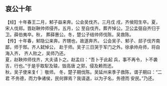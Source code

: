## 哀公十年

【经】十年春王二月，邾子益来奔。公会吴伐齐。三月戊
戌，齐侯阳生卒。夏，宋人伐郑。晋赵鞅帅师侵齐。五月，公
至自伐齐。葬齐悼公。卫公孟彄自齐归于卫。薛伯夷卒。秋，
葬薛惠公。冬，楚公子结帅师伐陈。吴救陈。  
【传】十年春，邾隐公来奔。齐甥也，故遂奔齐。
公会吴子、邾子、郯子伐齐南鄙，师于鄎。齐人弑悼公，
赴于师。吴子三日哭于军门之外。徐承帅舟师，将自海入齐，
齐人败之，吴师乃还。  
夏，赵鞅帅师伐齐，大夫请卜之。赵孟曰：“吾卜于此起
兵，事不再令，卜不袭吉，行也。”于是乎取犁及辕，毁高唐
之郭，侵及赖而还。  
秋，吴子使来复亻〗敬师。
冬，楚子期伐陈。吴延州来季子救陈，谓子期曰：“二君
不务德，而力争诸侯，民何罪焉？我请退，以为子名，务德而
安民。”乃还。  

